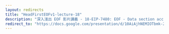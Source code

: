 ```yaml
---
layout: redirects
title: "HeadFirstEOFv1-lecture-18"
description: "深入淺出 EOF 影片講義 - 18-EIP-7480: EOF - Data section access instructions"
redirect_to: "https://docs.google.com/presentation/d/10AiAjhNEMIOTbmk-2VEPHHm8ToEmlDga4fRV4e-8TXQ/edit?usp=sharing"
---
```

